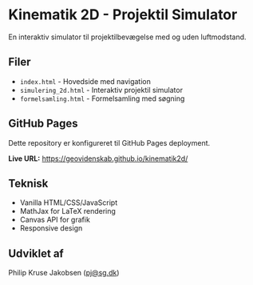 # Kinematik 2D - Projektil Simulator

En interaktiv simulator til projektilbevægelse med og uden luftmodstand.

## Filer

- `index.html` - Hovedside med navigation
- `simulering_2d.html` - Interaktiv projektil simulator
- `formelsamling.html` - Formelsamling med søgning

## GitHub Pages

Dette repository er konfigureret til GitHub Pages deployment.

**Live URL:** https://geovidenskab.github.io/kinematik2d/

## Teknisk

- Vanilla HTML/CSS/JavaScript
- MathJax for LaTeX rendering
- Canvas API for grafik
- Responsive design

## Udviklet af

Philip Kruse Jakobsen (pj@sg.dk)
